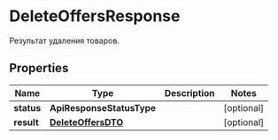 

# DeleteOffersResponse

Результат удаления товаров.

## Properties

Name | Type | Description | Notes
------------ | ------------- | ------------- | -------------
**status** | **ApiResponseStatusType** |  |  [optional]
**result** | [**DeleteOffersDTO**](DeleteOffersDTO.md) |  |  [optional]



